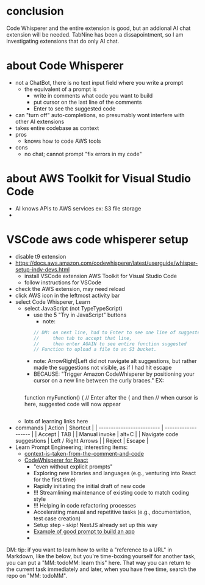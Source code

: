 
# conclusion
Code Whisperer and the entire extension is good, but an addional AI chat extension will be needed. TabNine has been a dissapointment, so I am investigating extensions that do only AI chat.

# about Code Whisperer
* not a ChatBot, there is no text input field where you write a prompt
	* the equivalent of a prompt is
		* write in comments what code you want to build
		* put cursor on the last line of the comments
		* Enter to see the suggested code
* can "turn off" auto-completions, so presumably wont interfere with other AI extensions
* takes entire codebase as context
* pros
  * knows how to code AWS tools
* cons
  * no chat; cannot prompt "fix errors in my code" 

# about AWS Toolkit for Visual Studio Code
* AI knows APIs to AWS services ex: S3 file storage
* 

# VSCode aws code whisperer setup
* disable t9 extension
* https://docs.aws.amazon.com/codewhisperer/latest/userguide/whisper-setup-indv-devs.html
  *  install VSCode extension AWS Toolkit for Visual Studio Code
  * follow instructions for VSCode
* check the AWS extension, may need reload
* click AWS icon in the leftmost activity bar 
* select Code Whisperer, Learn 
  * select JavaScript (not TypeTypeScript)
    * use the 5 "Try in JavaScript" buttons 
		* note:
      ```javascript
      // DM: on next line, had to Enter to see one line of suggested code
      //     then tab to accept that line, 
      //     then enter AGAIN to see entire function suggested
      // Function to upload a file to an S3 bucket.
      ```
    * note: ArrowRight|Left did not navigate alt suggestions, but rather made the suggestions not visible, as if I had hit escape
    * BECAUSE: "Trigger Amazon CodeWhisperer by positioning your cursor on a new line between the curly braces." EX:
		```js
    function myFunction() { // Enter after the { and then
      // when cursor is here, suggested code will now appear
    ```
  * lots of learning links here
* commands
  | Action                    | Shortcut            |
  | ------------------------- | ------------------- |
  | Accept                    | TAB                 |
  | Manual invoke             | alt+C               |
  | Navigate code suggestions | Left / Right Arrows |
  | Reject                    | Escape              |
* Learn Prompt Engineering; interesting items:
  * [context-is-taken-from-the-comment-and-code][context]
  * [CodeWhisperer for React][react]
    * "even without explicit prompts"
    * Exploring new libraries and languages (e.g., venturing into React for the first time)
    * Rapidly initiating the initial draft of new code
    * !!! Streamlining maintenance of existing code to match coding style
    * !!! Helping in code refactoring processes
    * Accelerating manual and repetitive tasks (e.g., documentation, test case creation)
    * Setup step - skip! NextJS already set up this way
    * [Example of good prompt to build an app][comments-as-prompt-example]
    * 



DM: tip: if you want to learn how to write a "reference to a URL" in Markdown, like the below, but you're time-boxing yourself for another task, you can put a "MM: todoMM: learn this" here. That way you can return to the current task immediately and later, when you have free time, search the repo on "MM: todoMM". 

[context]: https://catalog.us-east-1.prod.workshops.aws/workshops/6838a1a5-4516-4153-90ce-ac49ca8e1357/en-US/03-getting-started/03-02-prompts#example-6-context-is-taken-from-the-comment-and-code
[react]: https://catalog.us-east-1.prod.workshops.aws/workshops/6838a1a5-4516-4153-90ce-ac49ca8e1357/en-US/25-react
[comments-as-prompt-example]: https://catalog.us-east-1.prod.workshops.aws/workshops/6838a1a5-4516-4153-90ce-ac49ca8e1357/en-US/25-react/04-02-start-page



